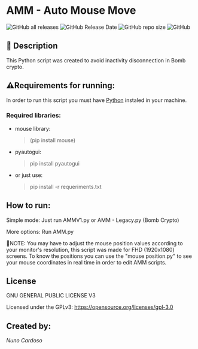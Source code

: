 # AMM - Auto Mouse Move

![GitHub all releases](https://img.shields.io/github/downloads/nunocardoso7/AutoMouseMove/total?logo=GitHub)
![GitHub Release Date](https://img.shields.io/github/release-date/nunocardoso7/AutoMouseMove?logo=GitHub)
![GitHub repo size](https://img.shields.io/github/repo-size/nunocardoso7/AutoMouseMove?logo=GitHub)
![GitHub](https://img.shields.io/github/license/nunocardoso7/AutoMouseMove?color=%23000ff)

## 🧾 Description



 This Python script was created to avoid inactivity disconnection in Bomb crypto.
 
 
## ⚠Requirements for running:

In order to run this script you must have [Python](https://www.python.org) instaled in your machine.

### Required libraries:

- mouse library: 
  >(pip install mouse)
- pyautogui: 
  >pip install pyautogui
  
- or just use:
  >pip install -r requeriments.txt

## How to run:


Simple mode: Just run AMMV1.py or AMM - Legacy.py (Bomb Crypto)

More options: Run AMM.py
 
 
🔴NOTE: You may have to adjust the mouse position values according to your monitor's resolution, this script was made for FHD (1920x1080) screens. 
To know the positions you can use the "mouse position.py" to see your mouse coordinates in real time in order to edit AMM scripts.

## License


GNU GENERAL PUBLIC LICENSE V3 

Licensed under the GPLv3: https://opensource.org/licenses/gpl-3.0


## Created by:


_Nuno Cardoso_
